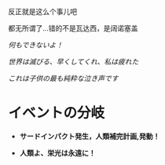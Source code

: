 反正就是这么个事儿吧

都无所谓了...错的不是瓦达西，是阔诺塞盖

*何もできないよ！*

*世界は滅びる、早くしてくれ、私は疲れた*

*これは子供の最も純粋な泣き声です*

# イベントの分岐

- **サードインパクト発生，人類補完計画,発動！**

- **人類よ、栄光は永遠に！**
